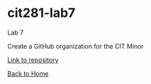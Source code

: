 # cit281-lab7
Lab 7

Create a GitHub organization for the CIT Minor

[Link to repository](https://github.com/adalinew/cit281-lab7)

[Back to Home](https://adalinew.github.io/CIT-281/)
